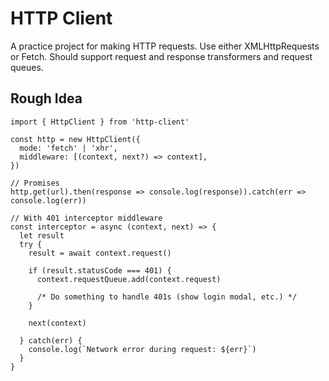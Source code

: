# HTTP Client

A practice project for making HTTP requests. Use either XMLHttpRequests or Fetch. Should support request and response transformers and request queues.

## Rough Idea

```
import { HttpClient } from 'http-client'

const http = new HttpClient({
  mode: 'fetch' | 'xhr',
  middleware: [(context, next?) => context],
})

// Promises
http.get(url).then(response => console.log(response)).catch(err => console.log(err))

// With 401 interceptor middleware
const interceptor = async (context, next) => {
  let result
  try {
    result = await context.request()

    if (result.statusCode === 401) {
      context.requestQueue.add(context.request)

      /* Do something to handle 401s (show login modal, etc.) */
    }

    next(context)

  } catch(err) {
    console.log(`Network error during request: ${err}`)
  }
}

```
